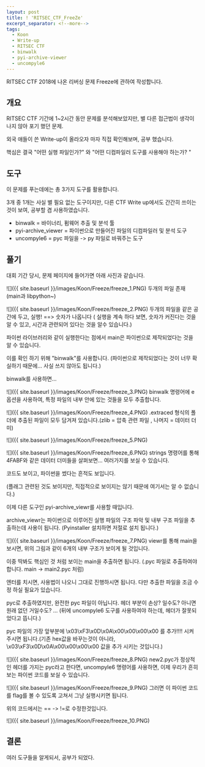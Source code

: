 ```yaml
---
layout: post
title: ! 'RITSEC_CTF_FreeZe'
excerpt_separator: <!--more-->
tags:
  - Koon
  - Write-up
  - RITSEC CTF
  - binwalk
  - pyi-archive-viewer
  - uncompyle6
---
```


RITSEC CTF 2018에 나온 리버싱 문제 Freeze에 관하여 작성합니다.

<!--more-->

## 개요

RITSEC CTF 기간에 1~2시간 동안 문제를 분석해보았지만, 별 다른 접근법이 생각이 나지 않아 포기 했던 문제.

외국 애들이 쓴 Write-up이 올라오자 마자 직접 확인해보며, 공부 했습니다.

핵심은 결국 "어떤 실행 파일인가?" 와 "어떤 디컴파일러 도구를 사용해야 하는가? "

## 도구
이 문제를 푸는데에는 총 3가지 도구를 활용합니다.

3개 중 1개는 사실 별 필요 없는 도구이지만, 다른 CTF Write up에서도 간간히 쓰이는 것이 보여, 공부할 겸 사용하였습니다.

* binwalk = 바이너리, 펌웨어 추출 및 분석 툴
* pyi-archive_viewer = 파이썬으로 만들어진 파일의 디컴파일러 및 분석 도구
* uncompyle6 = pyc 파일을 -> py 파일로 바꿔주는 도구


## 풀기
대회 기간 당시, 문제 페이지에 들어가면 아래 사진과 같습니다.

![]({{ site.baseurl }}/images/Koon/Freeze/freeze_1.PNG)
두개의 파일 존재 (main과 libpython~)

![]({{ site.baseurl }}/images/Koon/Freeze/freeze_2.PNG)
두개의 파일을 같은 공간에 두고, 실행! ==> 숫자가 나옵니다 ( 실행을 계속 하다 보면, 숫자가 커진다는 것을 알 수 있고, 시간과 관련되어 있다는 것을 알수 있습니다.)


파이썬 라이브러리와 같이 실행한다는 점에서 main은 파이썬으로 제작되었다는 것을 알 수 있습니다.

이를 확인 하기 위해 "binwalk"를 사용합니다. (파이썬으로 제작되었다는 것이 너무 확실하기 때문에... 사실 쓰지 않아도 됩니다.)

binwalk를 사용하면...

![]({{ site.baseurl }}/images/Koon/Freeze/freeze_3.PNG)
binwalk 명령어에 e 옵션을 사용하여, 특정 파일의 내부 안에 있는 것들을 모두 추출합니다.

![]({{ site.baseurl }}/images/Koon/Freeze/freeze_4.PNG)
.extraced 형식의 폴더에 추출된 파일이 모두 담겨져 있습니다.(zlib = 압축 관련 파일 , 나머지 = 데이터 더미)

![]({{ site.baseurl }}/images/Koon/Freeze/freeze_5.PNG)

![]({{ site.baseurl }}/images/Koon/Freeze/freeze_6.PNG)
strings 명령어를 통해 4FABF와 같은 데이터 더미들을 살펴보면... 여러가지를 보실 수 있습니다.

코드도 보이고, 파이썬을 썼다는 흔적도 보입니다.

(플래그 관련된 것도 보이지만, 직접적으로 보이지는 않기 때문에 여기서는 알 수 없습니다.)


이제 다른 도구인 pyi-archive_viewr를 사용할 때입니다.

archive_viewr는 파이썬으로 이루어진 실행 파일의 구조 파악 및 내부 구조 파일을 추출하는데 사용이 됩니다.
(Pyinstaller 설치하면 저절로 설치 됩니다.)

![]({{ site.baseurl }}/images/Koon/Freeze/freeze_7.PNG)
viewr를 통해 main을 보시면, 위의 그림과 같이 6개의 내부 구조가 보이게 될 것입니다.

이중 딱봐도 핵심인 것 처럼 보이는 main을 추출하면 됩니다. (.pyc 파일로 추출하여야 합니다. main -> main2.pyc 처럼)

엔터를 치시면, 사용법이 나오니 그대로 진행하시면 됩니다. 다만 추출한 파일을 조금 수정 하실 필요가 있습니다.

pyc로 추출하였지만, 완전한 pyc 파일이 아닙니다. 헤더 부분이 손상? 일수도? 아니면 원래 없던 거일수도? ... (뒤에 uncompyle6 도구를 사용하여야 하는데, 헤더가 잘못되었다고 뜹니다.)

pyc 파일의 가장 앞부분에  \x03\xF3\x0D\x0A\x00\x00\x00\x00 를 추가!!!! 시켜 주시면 됩니다.(기존 hex값을 바꾸는것이 아니라, \x03\xF3\x0D\x0A\x00\x00\x00\x00 값을 추가 시키는 것입니다.)

![]({{ site.baseurl }}/images/Koon/Freeze/freeze_8.PNG)
new2.pyc가 정상적인 헤더를 가지는 pyc라고 한다면, uncompyle6 명령어를 사용하면, 이제 우리가 흔히 보는 파이썬 코드를 보실 수 있습니다.

![]({{ site.baseurl }}/images/Koon/Freeze/freeze_9.PNG)
그러면 이 파이썬 코드를 flag를 볼 수 있도록 고쳐서 그냥 실행시키면 됩니다.

위의 코드에서는 == -> !=로 수정한것입니다.

![]({{ site.baseurl }}/images/Koon/Freeze/freeze_10.PNG)



## 결론
여러 도구들을 알게되서, 공부가 되었다.

